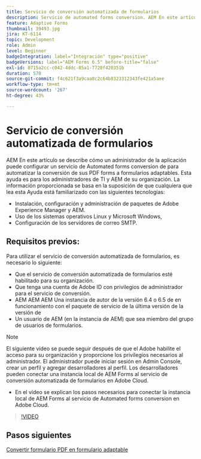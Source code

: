 ```yaml
---
title: Servicio de conversión automatizada de formularios
description: Servicio de automated forms conversion. AEM En este artículo se describe cómo un administrador de la aplicación puede configurar un servicio de Automated forms conversion de para automatizar la conversión de sus PDF forms a formularios adaptables. AEM Esta ayuda está destinada a administradores de TI y de la organización de los administradores de la organización.
feature: Adaptive Forms
thumbnail: 39493.jpg
jira: KT-6114
topic: Development
role: Admin
level: Beginner
badgeIntegration: label="Integración" type="positive"
badgeVersions: label="AEM Forms 6.5" before-title="false"
exl-id: 0715a2cc-c042-4ddc-85a1-7720f420351b
duration: 570
source-git-commit: f4c621f3a9caa8c2c64b8323312343fe421a5aee
workflow-type: tm+mt
source-wordcount: '267'
ht-degree: 43%

---
```


# Servicio de conversión automatizada de formularios 

AEM En este artículo se describe cómo un administrador de la aplicación puede configurar un servicio de Automated forms conversion de para automatizar la conversión de sus PDF forms a formularios adaptables. Esta ayuda es para los administradores de TI y AEM de su organización. La información proporcionada se basa en la suposición de que cualquiera que lea esta Ayuda está familiarizado con las siguientes tecnologías:

* Instalación, configuración y administración de paquetes de Adobe Experience Manager y AEM.
* Uso de los sistemas operativos Linux y Microsoft Windows,
* Configuración de los servidores de correo SMTP.

## Requisitos previos:

Para utilizar el servicio de conversión automatizada de formularios, es necesario lo siguiente:

* Que el servicio de conversión automatizada de formularios esté habilitado para su organización.
* Que tenga una cuenta de Adobe ID con privilegios de administrador para el servicio de conversión.
* AEM AEM AEM Una instancia de autor de la versión 6.4 o 6.5 de en funcionamiento con el paquete de servicio de la última versión de la versión de
* Un usuario de AEM (en la instancia de AEM) que sea miembro del grupo de usuarios de formularios.

>[!NOTE]
>El siguiente vídeo se puede seguir después de que el Adobe habilite el acceso para su organización y proporcione los privilegios necesarios al administrador. El administrador puede iniciar sesión en Admin Console, crear un perfil y agregar desarrolladores al perfil. Los desarrolladores pueden conectar una instancia local de AEM Forms al servicio de conversión automatizada de formularios en Adobe Cloud.

* En el vídeo se explican los pasos necesarios para conectar la instancia local de AEM Forms al servicio de Automated forms conversion en Adobe Cloud.

>[!VIDEO](https://video.tv.adobe.com/v/327723?quality=12&learn=on&captions=spa)

## Pasos siguientes

[Convertir formulario PDF en formulario adaptable](./convert-pdf-form-into-adaptive-form.md)